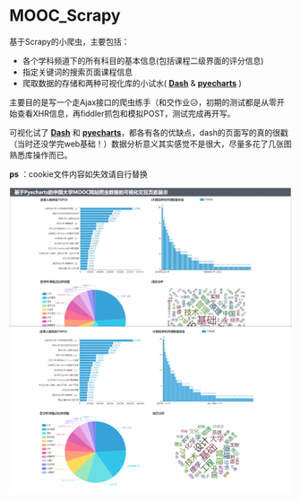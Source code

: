 # MOOC_Scrapy

基于Scrapy的小爬虫，主要包括：
* 各个学科频道下的所有科目的基本信息(包括课程二级界面的评分信息)
* 指定关键词的搜索页面课程信息
* 爬取数据的存储和两种可视化库的小试水( **[Dash]** & **[pyecharts]** )

主要目的是写一个走Ajax接口的爬虫练手（和交作业😥，初期的测试都是从零开始查看XHR信息，再fiddler抓包和模拟POST，测试完成再开写。

可视化试了 **[Dash]** 和 **[pyecharts]**，都各有各的优缺点，dash的页面写的真的很戳
（当时还没学完web基础！）数据分析意义其实感觉不是很大，尽量多花了几张图熟悉库操作而已。

**ps** ：cookie文件内容如失效请自行替换

![image](https://github.com/Chthol1y/MOOC_Scrapy/blob/master/img/img1.jpg)
![image](https://github.com/Chthol1y/MOOC_Scrapy/blob/master/img/img2.png)

[Dash]: https://dash.plotly.com/
[pyecharts]: https://pyecharts.org/
